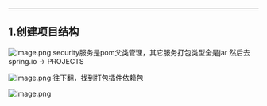 ---
##   1.创建项目结构


![image.png](http://upload-images.jianshu.io/upload_images/5786888-dc2779fc5ba63540.png?imageMogr2/auto-orient/strip%7CimageView2/2/w/1240)
security服务是pom父类管理，其它服务打包类型全是jar
然后去spring.io -> PROJECTS 

![image.png](http://upload-images.jianshu.io/upload_images/5786888-065e14c715e28671.png?imageMogr2/auto-orient/strip%7CimageView2/2/w/1240)
往下翻，找到打包插件依赖包

![image.png](http://upload-images.jianshu.io/upload_images/5786888-7d729281536b1336.png?imageMogr2/auto-orient/strip%7CimageView2/2/w/1240)

